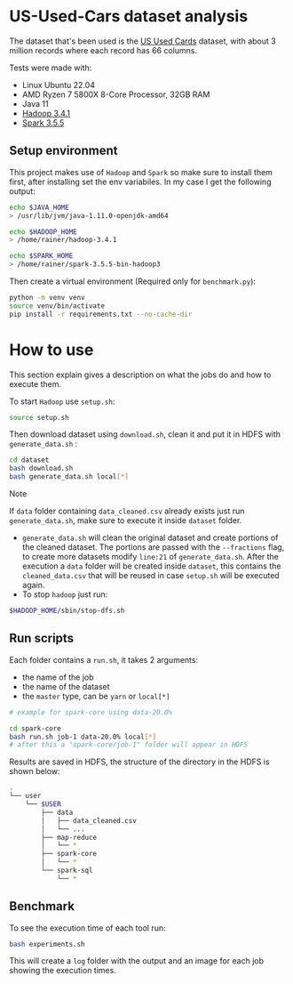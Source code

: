 # US-Used-Cars dataset analysis
The dataset that's been used is the [US Used Cards](https://www.kaggle.com/datasets/ananaymital/us-used-cars-dataset) dataset, with about 3 million records where each record has 66 columns.

Tests were made with:
- Linux Ubuntu 22.04
- AMD Ryzen 7 5800X 8-Core Processor, 32GB RAM
- Java 11
- [Hadoop 3.4.1](https://www.apache.org/dyn/closer.cgi/hadoop/common/hadoop-3.4.1/hadoop-3.4.1.tar.gz)
- [Spark 3.5.5](https://www.apache.org/dyn/closer.lua/spark/spark-3.5.5/spark-3.5.5-bin-hadoop3.tgz)

## Setup environment
This project makes use of `Hadoop` and `Spark` so make sure to install them first, after installing set the env variabiles. In my case I get the following output:
```bash
echo $JAVA_HOME
> /usr/lib/jvm/java-1.11.0-openjdk-amd64

echo $HADOOP_HOME
> /home/rainer/hadoop-3.4.1

echo $SPARK_HOME
> /home/rainer/spark-3.5.5-bin-hadoop3
```

Then create a virtual environment (Required only for `benchmark.py`):
```bash
python -m venv venv
source venv/bin/activate
pip install -r requirements.txt --no-cache-dir
```

# How to use
This section explain gives a description on what the jobs do and how to execute them.

To start `Hadoop` use `setup.sh`:
```bash
source setup.sh
```
Then download dataset using `download.sh`, clean it and put it in HDFS with `generate_data.sh` :
```bash
cd dataset
bash download.sh
bash generate_data.sh local[*]
```
> [!NOTE]
> If `data` folder containing `data_cleaned.csv` already exists just run `generate_data.sh`, make sure to execute it inside `dataset` folder.
- `generate_data.sh` will clean the original dataset and create portions of the cleaned dataset. The portions are passed with the `--fractions` flag, to create more datasets modify `line:21` of `generate_data.sh`. After the execution a `data` folder will be created inside `dataset`, this contains the `cleaned_data.csv` that will be reused in case `setup.sh` will be executed again.
- To stop `hadoop` just run:
```bash
$HADOOP_HOME/sbin/stop-dfs.sh
```

## Run scripts
Each folder contains a `run.sh`, it takes 2 arguments:
- the name of the job
- the name of the dataset
- the `master` type, can be `yarn` or `local[*]`
```bash
# example for spark-core using data-20.0%

cd spark-core
bash run.sh job-1 data-20.0% local[*]
# after this a "spark-core/job-1" folder will appear in HDFS
```

Results are saved in HDFS, the structure of the directory in the HDFS is shown below:
```bash
.
└── user
    └── $USER
        ├── data
        │   ├── data_cleaned.csv
        │   └── ...
        ├── map-reduce
        │   └── *
        ├── spark-core
        │   └── *
        └── spark-sql
            └── *
```

## Benchmark
To see the execution time of each tool run:
```bash
bash experiments.sh
```
This will create a `log` folder with the output and an image for each job showing the execution times.